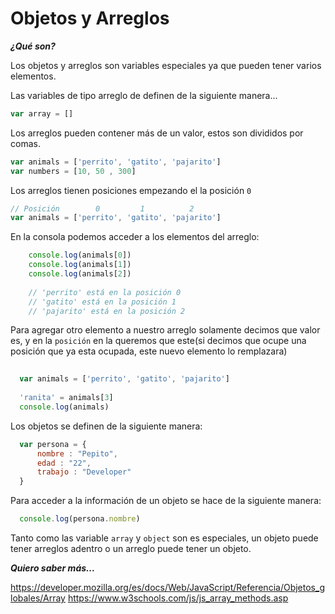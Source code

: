 # Objetos y Arreglos #

***¿Qué son?***

Los objetos y arreglos son variables especiales ya que pueden tener varios elementos.

Las variables de tipo arreglo de definen de la siguiente manera...

```javascript
var array = []  
```

Los arreglos pueden contener más de un valor, estos son divididos por comas.

```javascript
var animals = ['perrito', 'gatito', 'pajarito']
var numbers = [10, 50 , 300] 
```
Los arreglos tienen posiciones empezando el la posición `0`

```javascript
// Posición        0         1          2
var animals = ['perrito', 'gatito', 'pajarito']
```
En la consola podemos acceder a los elementos del arreglo:
```javascript
    console.log(animals[0])
    console.log(animals[1])
    console.log(animals[2])
    
    // 'perrito' está en la posición 0
    // 'gatito' está en la posición 1
    // 'pajarito' está en la posición 2
```
Para agregar otro elemento a nuestro arreglo solamente decimos que valor es, y en la `posición` en la queremos que este(si decimos que ocupe una posición que ya esta ocupada, este nuevo elemento lo remplazara) 

```javascript
  
  var animals = ['perrito', 'gatito', 'pajarito']
  
  'ranita' = animals[3]
  console.log(animals)
```

Los objetos se definen de la siguiente manera:


```javascript
  var persona = {
      nombre : "Pepito",
      edad : "22",
      trabajo : "Developer"
  }

```
Para acceder a la información de un objeto  se hace de la siguiente manera:


```javascript
  console.log(persona.nombre)
```

Tanto como las variable `array` y `object` son es especiales, un objeto puede tener arreglos adentro o un arreglo puede tener un objeto.

***Quiero saber más...***

https://developer.mozilla.org/es/docs/Web/JavaScript/Referencia/Objetos_globales/Array
https://www.w3schools.com/js/js_array_methods.asp